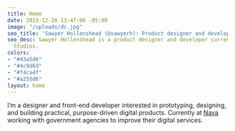 ```yaml
---
title: Home
date: 2015-12-28 13:47:00 -05:00
image: "/uploads/dc.jpg"
seo_title: 'Sawyer Hollenshead (@sawyerh): Product designer and developer'
seo_desc: Sawyer Hollenshead is a product designer and developer currently at Oak
  Studios.
colors:
- "#43a5d6"
- "#4c9d6d"
- "#f4ca4f"
- "#a255d6"
layout: home
---
```


I’m a designer and front-end developer interested in prototyping, designing, and building practical, purpose-driven digital products. Currently at [Nava](http://navahq.com) working with government agencies to improve their digital services.
